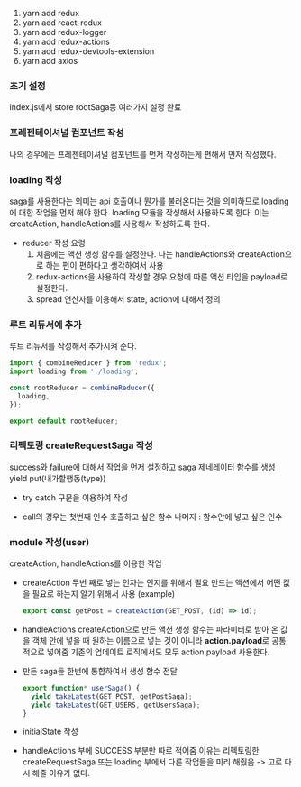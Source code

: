 1. yarn add redux
1. yarn add react-redux
1. yarn add redux-logger
1. yarn add redux-actions
1. yarn add redux-devtools-extension
1. yarn add axios

### 초기 설정

index.js에서 store rootSaga등 여러가지 설정 완료

### 프레젠테이셔널 컴포넌트 작성

나의 경우에는 프레젠테이셔널 컴포넌트를 먼저 작성하는게 편해서 먼저 작성했다.

### loading 작성

saga를 사용한다는 의미는 api 호출이나 뭔가를 불러온다는 것을 의미하므로
loading에 대한 작업을 먼저 해야 한다.
loading 모듈을 작성해서 사용하도록 한다.
이는 createAction, handleActions를 사용해서 작성하도록 한다.

- reducer 작성 요렁
  1. 처음에는 액션 생성 함수를 설정한다.
     나는 handleActions와 createAction으로 하는 편이 편하다고 생각하여서 사용
  2. redux-actions을 사용하여 작성할 경우 요청에 따른 액션 타입을 payload로 설정한다.
  3. spread 연산자를 이용해서 state, action에 대해서 정의

### 루트 리듀서에 추가

루트 리듀서를 작성해서 추가시켜 준다.

```jsx
import { combineReducer } from 'redux';
import loading from './loading';

const rootReducer = combineReducer({
  loading,
});

export default rootReducer;
```

### 리펙토링 createRequestSaga 작성

success와 failure에 대해서 작업을 먼저 설정하고
saga 제네레이터 함수를 생성
yield put(내가할행동(type))

- try catch 구문을 이용하여 작성

- call의 경우는 첫번째 인수 호출하고 싶은 함수
  나머지 : 함수안에 넣고 싶은 인수

### module 작성(user)

createAction, handleActions를 이용한 작업

- createAction
  두번 째로 넣는 인자는 인지를 위해서 필요
  만드는 액션에서 어떤 값을 필요로 하는지 알기 위해서 사용
  (example)

  ```jsx
  export const getPost = createAction(GET_POST, (id) => id);
  ```

- handleActions
  createAction으로 만든 액션 생성 함수는 파라미터로 받아 온 값을 객체 안에 넣을 때 원하는 이름으로 넣는 것이 아니라 **action.payload**로 공통적으로 넣어줌
  기존의 업데이트 로직에서도 모두 action.payload 사용한다.

* 만든 saga들 한번에 통합하여서 생성 함수 전달

  ```jsx
  export function* userSaga() {
    yield takeLatest(GET_POST, getPostSaga);
    yield takeLatest(GET_USERS, getUsersSaga);
  }
  ```

* initialState 작성

* handleActions 부에 SUCCESS 부분만 따로 적어줌
  이유는 리펙토링한 createRequestSaga 또는
  loading 부에서 다른 작업들을 미리 해줬음
  -> 고로 다시 해줄 이유가 없다.
